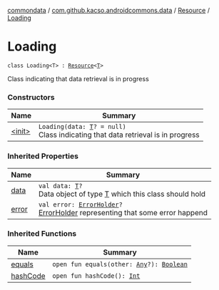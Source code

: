[commondata](../../../index.md) / [com.github.kacso.androidcommons.data](../../index.md) / [Resource](../index.md) / [Loading](./index.md)

# Loading

`class Loading<T> : `[`Resource`](../index.md)`<`[`T`](index.md#T)`>`

Class indicating that data retrieval is in progress

### Constructors

| Name | Summary |
|---|---|
| [&lt;init&gt;](-init-.md) | `Loading(data: `[`T`](index.md#T)`? = null)`<br>Class indicating that data retrieval is in progress |

### Inherited Properties

| Name | Summary |
|---|---|
| [data](../data.md) | `val data: `[`T`](../index.md#T)`?`<br>Data object of type [T](../index.md#T) which this class should hold |
| [error](../error.md) | `val error: `[`ErrorHolder`](../../-error-holder/index.md)`?`<br>[ErrorHolder](../../-error-holder/index.md) representing that some error happend |

### Inherited Functions

| Name | Summary |
|---|---|
| [equals](../equals.md) | `open fun equals(other: `[`Any`](https://kotlinlang.org/api/latest/jvm/stdlib/kotlin/-any/index.html)`?): `[`Boolean`](https://kotlinlang.org/api/latest/jvm/stdlib/kotlin/-boolean/index.html) |
| [hashCode](../hash-code.md) | `open fun hashCode(): `[`Int`](https://kotlinlang.org/api/latest/jvm/stdlib/kotlin/-int/index.html) |
